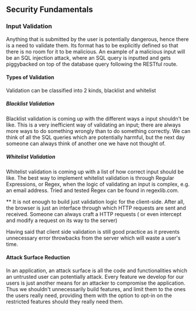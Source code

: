 ## Security Fundamentals

### Input Validation
Anything that is submitted by the user is potentially dangerous, hence there is a need to validate them. Its format has to be explicitly defined so that there is no room for it to be malicious. An example of a malicious input will be an SQL injection attack, where an SQL query is inputted and gets piggybacked on top of the database query following the RESTful route.

#### Types of Validation
Validation can be classified into 2 kinds, blacklist and whitelist

##### Blacklist Validation
Blacklist validation is coming up with the different ways a input shouldn't be like. This is a very inefficient way of validating an input; there are always more ways to do something wrongly than to do something correctly. We can think of all the SQL queries which are potentially harmful, but the next day someone can always think of another one we have not thought of.


##### Whitelist Validation
Whitelist validation is coming up with a list of how correct input should be like. The best way to implement whitelist validation is through 
Regular Expressions, or Regex, when the logic of validating an input is complex, e.g. an email address.
Tried and tested Regex can be found in regexlib.com.

** 
It is not enough to build just validation logic for the client-side. After all, the browser is just an interface through which HTTP requests are sent and received. Someone can always craft a HTTP requests ( or even intercept and modify a request on its way to the server)

Having said that client side validation is still good practice as it prevents unnecessary error throwbacks from the server which will waste a user's time.


#### Attack Surface Reduction
In an application, an attack surface is all the code and functionalities which an untrusted user can potentially attack. Every feature we develop for our users is just another means for an attacker to compromise the application. Thus we shouldn't unnecessarily build features, and limit them to the ones the users really need, providing them with the option to opt-in on the restricted features should they really need them.
